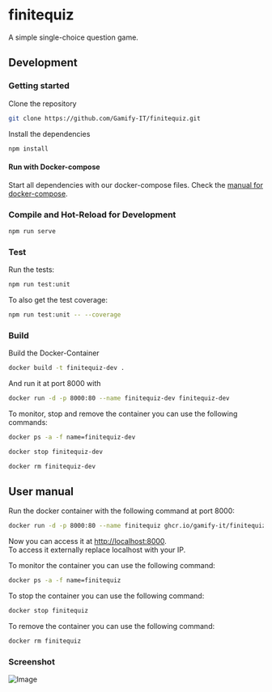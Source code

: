 # finitequiz

A simple single-choice question game.

## Development

### Getting started

Clone the repository  
```sh
git clone https://github.com/Gamify-IT/finitequiz.git
```

Install the dependencies  
```sh
npm install
```

#### Run with Docker-compose

Start all dependencies with our docker-compose files.
Check the [manual for docker-compose](https://github.com/Gamify-IT/docs/blob/main/dev-manuals/docker-compose/docker-compose.md).

### Compile and Hot-Reload for Development

```sh
npm run serve
```

### Test

Run the tests:
```sh
npm run test:unit
```

To also get the test coverage:
```sh
npm run test:unit -- --coverage
```

### Build

Build the Docker-Container
```sh
docker build -t finitequiz-dev .
```
And run it at port 8000 with
```sh
docker run -d -p 8000:80 --name finitequiz-dev finitequiz-dev
```

To monitor, stop and remove the container you can use the following commands:
```sh
docker ps -a -f name=finitequiz-dev
```
```sh
docker stop finitequiz-dev
```
```sh
docker rm finitequiz-dev
```

## User manual

Run the docker container with the following command at port 8000:
```sh
docker run -d -p 8000:80 --name finitequiz ghcr.io/gamify-it/finitequiz:latest
```
Now you can access it at [http://localhost:8000](http://localhost:8000).  
To access it externally replace localhost with your IP.  

To monitor the container you can use the following command:
```sh
docker ps -a -f name=finitequiz
```
To stop the container you can use the following command:
```sh
docker stop finitequiz
```
To remove the container you can use the following command:
```sh
docker rm finitequiz
```

### Screenshot
![Image](https://user-images.githubusercontent.com/39833217/178007768-a4f20b6d-5348-48e6-89a2-6956d15ea065.png)